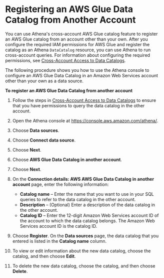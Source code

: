 # Registering an AWS Glue Data Catalog from Another Account<a name="data-sources-glue-cross-account"></a>

You can use Athena's cross\-account AWS Glue catalog feature to register an AWS Glue catalog from an account other than your own\. After you configure the required IAM permissions for AWS Glue and register the catalog as an Athena `DataCatalog` resource, you can use Athena to run cross\-account queries\. For information about configuring the required permissions, see [Cross\-Account Access to Data Catalogs](security-iam-cross-account-glue-catalog-access.md)\.

The following procedure shows you how to use the Athena console to configure an AWS Glue Data Catalog in an Amazon Web Services account other than your own as a data source\.

**To register an AWS Glue Data Catalog from another account**

1. Follow the steps in [Cross\-Account Access to Data Catalogs](security-iam-cross-account-glue-catalog-access.md) to ensure that you have permissions to query the data catalog in the other account\.

1. Open the Athena console at [https://console\.aws\.amazon\.com/athena/](https://console.aws.amazon.com/athena/home)\.

1. Choose **Data sources**\.

1. Choose **Connect data source**\.

1. Choose **Next**\.

1. Choose **AWS Glue Data Catalog in another account**\.

1. Choose **Next**\.

1. On the **Connection details: AWS AWS Glue Data Catalog in another account** page, enter the following information:
   + **Catalog name** – Enter the name that you want to use in your SQL queries to refer to the data catalog in the other account\.
   + **Description** – \(Optional\) Enter a description of the data catalog in the other account\.
   + **Catalog ID** – Enter the 12\-digit Amazon Web Services account ID of the account to which the data catalog belongs\. The Amazon Web Services account ID is the catalog ID\.

1. Choose **Register**\. On the **Data sources** page, the data catalog that you entered is listed in the **Catalog name** column\.

1. To view or edit information about the new data catalog, choose the catalog, and then choose **Edit**\.

1. To delete the new data catalog, choose the catalog, and then choose **Delete**\.